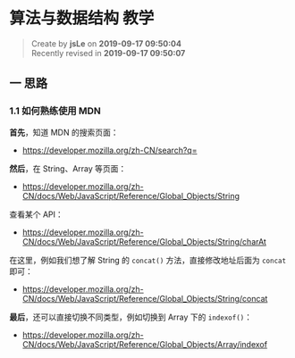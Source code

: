 # 算法与数据结构 教学

> Create by **jsLe** on **2019-09-17 09:50:04**  
> Recently revised in **2019-09-17 09:50:07**

## 一 思路

### 1.1 如何熟练使用 MDN

**首先**，知道 MDN 的搜索页面：

- https://developer.mozilla.org/zh-CN/search?q=

**然后**，在 String、Array 等页面：

- https://developer.mozilla.org/zh-CN/docs/Web/JavaScript/Reference/Global_Objects/String

查看某个 API：

- https://developer.mozilla.org/zh-CN/docs/Web/JavaScript/Reference/Global_Objects/String/charAt

在这里，例如我们想了解 String 的 `concat()` 方法，直接修改地址后面为 `concat` 即可：

- https://developer.mozilla.org/zh-CN/docs/Web/JavaScript/Reference/Global_Objects/String/concat

**最后**，还可以直接切换不同类型，例如切换到 Array 下的 `indexof()`：

- https://developer.mozilla.org/zh-CN/docs/Web/JavaScript/Reference/Global_Objects/Array/indexof
